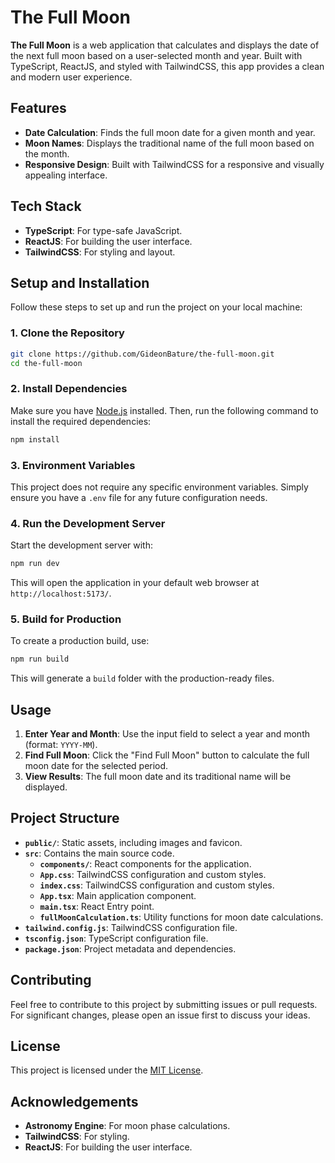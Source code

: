 # The Full Moon

**The Full Moon** is a web application that calculates and displays the date of the next full moon based on a user-selected month and year. Built with TypeScript, ReactJS, and styled with TailwindCSS, this app provides a clean and modern user experience.

## Features

- **Date Calculation**: Finds the full moon date for a given month and year.
- **Moon Names**: Displays the traditional name of the full moon based on the month.
- **Responsive Design**: Built with TailwindCSS for a responsive and visually appealing interface.

## Tech Stack

- **TypeScript**: For type-safe JavaScript.
- **ReactJS**: For building the user interface.
- **TailwindCSS**: For styling and layout.

## Setup and Installation

Follow these steps to set up and run the project on your local machine:

### 1. Clone the Repository

```bash
git clone https://github.com/GideonBature/the-full-moon.git
cd the-full-moon
```

### 2. Install Dependencies

Make sure you have [Node.js](https://nodejs.org/) installed. Then, run the following command to install the required dependencies:

```bash
npm install
```

### 3. Environment Variables

This project does not require any specific environment variables. Simply ensure you have a `.env` file for any future configuration needs.

### 4. Run the Development Server

Start the development server with:

```bash
npm run dev
```

This will open the application in your default web browser at `http://localhost:5173/`.

### 5. Build for Production

To create a production build, use:

```bash
npm run build
```

This will generate a `build` folder with the production-ready files.

## Usage

1. **Enter Year and Month**: Use the input field to select a year and month (format: `YYYY-MM`).
2. **Find Full Moon**: Click the "Find Full Moon" button to calculate the full moon date for the selected period.
3. **View Results**: The full moon date and its traditional name will be displayed.

## Project Structure

- **`public/`**: Static assets, including images and favicon.
- **`src`**: Contains the main source code.
  - **`components/`**: React components for the application.
  - **`App.css`**: TailwindCSS configuration and custom styles.
  - **`index.css`**: TailwindCSS configuration and custom styles.
  - **`App.tsx`**: Main application component.
  - **`main.tsx`**: React Entry point.
  - **`fullMoonCalculation.ts`**: Utility functions for moon date calculations.
- **`tailwind.config.js`**: TailwindCSS configuration file.
- **`tsconfig.json`**: TypeScript configuration file.
- **`package.json`**: Project metadata and dependencies.

## Contributing

Feel free to contribute to this project by submitting issues or pull requests. For significant changes, please open an issue first to discuss your ideas.

## License

This project is licensed under the [MIT License](LICENSE).

## Acknowledgements

- **Astronomy Engine**: For moon phase calculations.
- **TailwindCSS**: For styling.
- **ReactJS**: For building the user interface.
